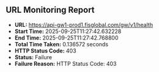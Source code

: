 ## URL Monitoring Report

- **URL:** https://api-gw1-prod1.fisglobal.com/gw/v1/health
- **Start Time:** 2025-09-25T11:27:42.632228
- **End Time:** 2025-09-25T11:27:42.768800
- **Total Time Taken:** 0.136572 seconds
- **HTTP Status Code:** 403
- **Status:** Failure
- **Failure Reason:** HTTP Status Code: 403
